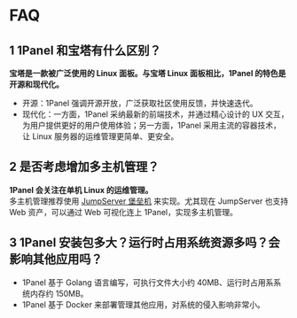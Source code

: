 # FAQ
## 1 1Panel 和宝塔有什么区别？


**宝塔是一款被广泛使用的 Linux 面板。与宝塔 Linux 面板相比，1Panel 的特色是开源和现代化。**  

- 开源：1Panel 强调开源开放，广泛获取社区使用反馈，并快速迭代。
- 现代化：一方面，1Panel 采纳最新的前端技术，并通过精心设计的 UX 交互，为用户提供更好的用户使用体验；另一方面，1Panel 采用主流的容器技术，让 Linux 服务器的运维管理更简单、更安全。

## 2 是否考虑增加多主机管理？


**1Panel 会关注在单机 Linux 的运维管理。**  
多主机管理推荐使用 [JumpServer 堡垒机](https://github.com/jumpserver/jumpserver) 来实现。尤其现在 JumpServer 也支持 Web 资产，可以通过 Web 可视化连上 1Panel，实现多主机管理。

## 3 1Panel 安装包多大？运行时占用系统资源多吗？会影响其他应用吗？

- 1Panel 基于 Golang 语言编写，可执行文件大小约 40MB、运行时占用系系统内存约 150MB。
- 1Panel 基于 Docker 来部署管理其他应用，对系统的侵入影响非常小。
